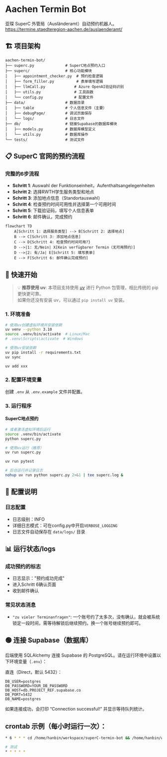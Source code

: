# Aachen Termin Bot

亚琛 SuperC 外管局（Ausländeramt）自动预约机器人。  
https://termine.staedteregion-aachen.de/auslaenderamt/

## 🏗️ 项目架构

```
aachen-termin-bot/
├── superc.py              # SuperC地点预约入口
├── superc/                # 核心功能模块
│   ├── appointment_checker.py  # 预约检查逻辑
│   ├── form_filler.py          # 表单填写逻辑
│   ├── llmCall.py             # Azure OpenAI验证码识别
│   ├── utils.py               # 工具函数
│   └── config.py              # 配置文件
├── data/                  # 数据目录
│   ├── table              # 个人信息文件（主要）
│   ├── debugPage/         # 调试页面保存
│   └── logs/              # 日志文件
├── db/                    # 链接Supabase的数据库模块
│   ├── models.py          # 数据库模型定义
│   └── utils.py           # 数据库操作
└── tests/                 # 测试文件
```

## 📋 SuperC 官网的预约流程

### 完整的6步流程
- **Schritt 1**: Auswahl der Funktionseinheit，Aufenthaltsangelegenheiten
- **Schritt 2**: 选择RWTH学生服务类型和地点
- **Schritt 3**: 添加地点信息（Standortauswahl）  
- **Schritt 4**: 检查预约时间可用性并选择第一个可用时间
- **Schritt 5**: 下载验证码，填写个人信息表单
- **Schritt 6**: 邮件确认，完成预约

```mermaid
flowchart TD
    A[Schritt 1: 选择服务类型] --> B[Schritt 2: 选择地点]
    B --> C[Schritt 3: 添加地点信息]
    C --> D{Schritt 4: 检查预约时间可用?}
    D -->|1: 无/Nein| X[Kein verfügbarer Termin（无可用预约）]
    D -->|2: 有/Ja| E[Schritt 5: 填写表单]
    E --> F[Schritt 6: 邮件确认完成预约]
```

## 🚀 快速开始

> 💡 **推荐使用 uv**: 本项目支持使用 [uv](https://github.com/astral-sh/uv) 进行 Python 包管理，相比传统的 pip 更快更可靠。  
如果你还没有安装 uv，可以通过 `pip install uv` 安装。

### 1. 环境准备

```bash
# 使用uv创建虚拟环境并安装依赖
uv venv --python 3.10
source .venv/bin/activate  # Linux/Mac
# .venv\Scripts\activate  # Windows

# 使用uv安装依赖
uv pip install -r requirements.txt
uv sync

uv add xxx
```

### 2. 配置环境变量

创建 `.env` 从 `.env.example` 文件并配置。


### 3. 运行程序

#### SuperC地点预约
```bash
# 或者激活虚拟环境后运行
source .venv/bin/activate
python superc.py

# 使用uv运行（推荐）
uv run superc.py

uv run pytest

# 后台运行并记录日志
nohup uv run python superc.py 2>&1 | tee superc.log &
```



## 🔧 配置说明


### 日志配置
- 日志级别：INFO
- 详细日志模式：可在config.py中开启`VERBOSE_LOGGING`
- 日志文件自动保存在 `data/logs/` 目录


## 📊 运行状态/logs

### 成功预约的标志
- 日志显示："预约成功完成"
- 进入Schritt 6确认页面
- 收到邮件确认

### 常见状态消息
- `"zu vieler Terminanfragen"`: 一个账号约了太多次，没有确认，就会被系统锁定一段时间，需等待解锁后继续预约。换一个账号继续预约即可。


## 🟢 连接 Supabase（数据库）

后端使用 SQLAlchemy 连接 Supabase 的 PostgreSQL。请在运行环境中设置以下环境变量（`.env`）：

直连（Direct，默认 5432）：

```
DB_USER=postgres
DB_PASSWORD=YOUR_DB_PASSWORD
DB_HOST=db.PROJECT_REF.supabase.co
DB_PORT=5432
DB_NAME=postgres
```



如果连接成功，会打印 “Connection successful!” 并显示等待队列统计。


## crontab 示例（每小时运行一次）：

```bash
* 6 * * * cd /home/hanbin/workspace/superC-termin-bot && /home/hanbin/workspace/superC-termin-bot/.venv/bin/python superc.py >> superc.log 2>&1

# 测试
* * * * *
```


